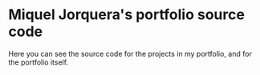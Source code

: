 # Miquel Jorquera's portfolio source code

Here you can see the source code for the projects in my portfolio, and for the portfolio itself.
